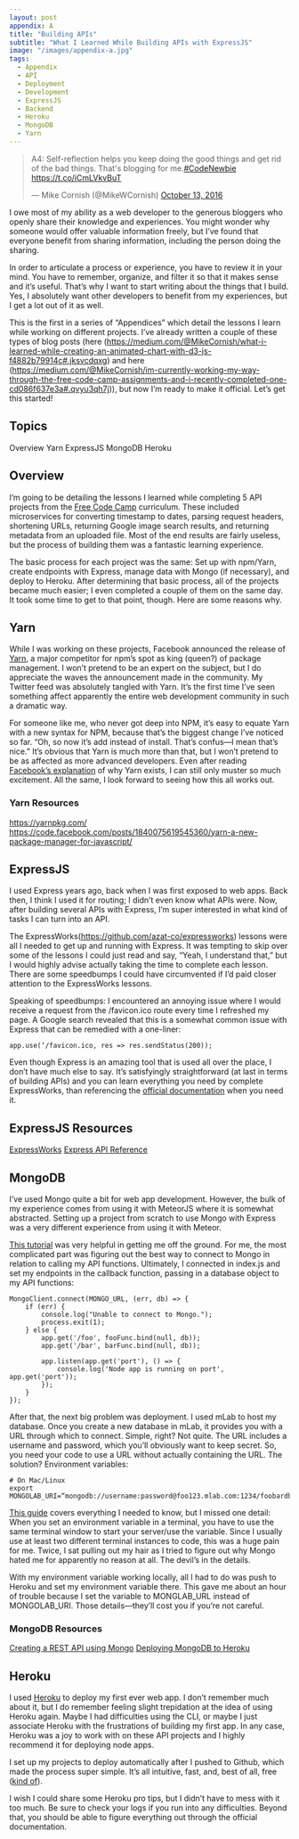 ```yaml
---
layout: post
appendix: A
title: "Building APIs"
subtitle: "What I Learned While Building APIs with ExpressJS"
image: "/images/appendix-a.jpg"
tags:
  - Appendix
  - API
  - Deployment
  - Development
  - ExpressJS
  - Backend
  - Heroku
  - MongoDB
  - Yarn
---
```


<blockquote class="twitter-tweet" data-lang="en"><p lang="en" dir="ltr">A4: Self-reflection helps you keep doing the good things and get rid of the bad things. That&#39;s blogging for me.<a href="https://twitter.com/hashtag/CodeNewbie?src=hash">#CodeNewbie</a> <a href="https://t.co/iCmLVkvBuT">https://t.co/iCmLVkvBuT</a></p>&mdash; Mike Cornish (@MikeWCornish) <a href="https://twitter.com/MikeWCornish/status/786382898807107584">October 13, 2016</a></blockquote>
<script async src="//platform.twitter.com/widgets.js" charset="utf-8"></script>

I owe most of my ability as a web developer to the generous bloggers who openly share their knowledge and experiences. You might wonder why someone would offer valuable information freely, but I’ve found that everyone benefit from sharing information, including the person doing the sharing. 

In order to articulate a process or experience, you have to review it in your mind. You have to remember, organize, and filter it so that it makes sense and it’s useful. That’s why I want to start writing about the things that I build. Yes, I absolutely want other developers to benefit from my experiences, but I get a lot out of it as well.

This is the first in a series of “Appendices” which detail the lessons I learn while working on different projects. I’ve already written a couple of these types of blog posts (here (https://medium.com/@MikeCornish/what-i-learned-while-creating-an-animated-chart-with-d3-js-f4882b79914c#.jksvcdqxg) and here (https://medium.com/@MikeCornish/im-currently-working-my-way-through-the-free-code-camp-assignments-and-i-recently-completed-one-cd086f637e3a#.qvyu3qh7j)), but now I’m ready to make it official. Let’s get this started!


## Topics
Overview
Yarn
ExpressJS
MongoDB
Heroku

## Overview
I’m going to be detailing the lessons I learned while completing 5 API projects from the [Free Code Camp](https://www.freecodecamp.com) curriculum. These included microservices for converting timestamp to dates, parsing request headers, shortening URLs, returning Google image search results, and returning metadata from an uploaded file. Most of the end results are fairly useless, but the process of building them was a fantastic learning experience.

The basic process for each project was the same: Set up with npm/Yarn, create endpoints with Express, manage data with Mongo (if necessary), and deploy to Heroku. After determining that basic process, all of the projects became much easier; I even completed a couple of them on the same day. It took some time to get to that point, though. Here are some reasons why.


## Yarn
While I was working on these projects, Facebook announced the release of [Yarn](https://yarnpkg.com/), a major competitor for npm’s spot as king (queen?) of package management. I won’t pretend to be an expert on the subject, but I do appreciate the waves the announcement made in the community. My Twitter feed was absolutely tangled with Yarn. It’s the first time I’ve seen something affect apparently the entire web development community in such a dramatic way.

For someone like me, who never got deep into NPM, it’s easy to equate Yarn with a new syntax for NPM, because that’s the biggest change I’ve noticed so far. “Oh, so now it’s add instead of install. That’s confus—I mean that’s nice.” It’s obvious that Yarn is much more than that, but I won’t pretend to be as affected as more advanced developers. Even after reading [Facebook’s explanation](https://code.facebook.com/posts/1840075619545360/yarn-a-new-package-manager-for-javascript/) of why Yarn exists, I can still only muster so much excitement. All the same, I look forward to seeing how this all works out.

### Yarn Resources

https://yarnpkg.com/
https://code.facebook.com/posts/1840075619545360/yarn-a-new-package-manager-for-javascript/


## ExpressJS
I used Express years ago, back when I was first exposed to web apps. Back then, I think I used it for routing; I didn’t even know what APIs were. Now, after building several APIs with Express, I’m super interested in what kind of tasks I can turn into an API.

The ExpressWorks(https://github.com/azat-co/expressworks) lessons were all I needed to get up and running with Express. It was tempting to skip over some of the lessons I could just read and say, “Yeah, I understand that,” but I would highly advise actually taking the time to complete each lesson. There are some speedbumps I could have circumvented if I’d paid closer attention to the ExpressWorks lessons.

Speaking of speedbumps: I encountered an annoying issue where I would receive a request from the /favicon.ico route every time I refreshed my page. A Google search revealed that this is a somewhat common issue with Express that can be remedied with a one-liner:

    app.use(‘/favicon.ico, res => res.sendStatus(200));

Even though Express is an amazing tool that is used all over the place, I don’t have much else to say. It’s satisfyingly straightforward (at last in terms of building APIs) and you can learn everything you need by complete ExpressWorks, than referencing the [official documentation](http://expressjs.com/en/api.html) when you need it.

## ExpressJS Resources

[ExpressWorks](https://github.com/azat-co/expressworks)
[Express API Reference](http://expressjs.com/en/api.html)


## MongoDB
I’ve used Mongo quite a bit for web app development. However, the bulk of my experience comes from using it with MeteorJS where it is somewhat abstracted. Setting up a project from scratch to use Mongo with Express was a very different experience from using it with Meteor.

[This tutorial](https://gist.github.com/iksose/9401758) was very helpful in getting me off the ground. For me, the most complicated part was figuring out the best way to connect to Mongo in relation to calling my API functions. Ultimately, I connected in index.js and set my endpoints in the callback function, passing in a database object to my API functions:

    MongoClient.connect(MONGO_URL, (err, db) => {
        if (err) {
            console.log("Unable to connect to Mongo.");
            process.exit(1);
        } else {
            app.get('/foo', fooFunc.bind(null, db));
            app.get('/bar', barFunc.bind(null, db));

            app.listen(app.get('port'), () => {
                console.log('Node app is running on port', app.get('port'));
            });
        }
    });

After that, the next big problem was deployment. I used mLab to host my database. Once you create a new database in mLab, it provides you with a URL through which to connect. Simple, right? Not quite. The URL includes a username and password, which you’ll obviously want to keep secret. So, you need your code to use a URL without actually containing the URL. The solution? Environment variables:

    # On Mac/Linux
    export MONGOLAB_URI=“mongodb://username:password@foo123.mlab.com:1234/foobardb”

[This guide](https://github.com/FreeCodeCamp/FreeCodeCamp/wiki/Using-MongoDB-And-Deploying-To-Heroku) covers everything I needed to know, but I missed one detail: When you set an environment variable in a terminal, you have to use the same terminal window to start your server/use the variable. Since I usually use at least two different terminal instances to code, this was a huge pain for me. Twice, I sat pulling out my hair as I tried to figure out why Mongo hated me for apparently no reason at all. The devil’s in the details.

With my environment variable working locally, all I had to do was push to Heroku and set my environment variable there. This gave me about an hour of trouble because I set the variable to MONGLAB_URL instead of MONGOLAB_URI. Those details—they’ll cost you if you’re not careful.

### MongoDB Resources
[Creating a REST API using Mongo](https://gist.github.com/iksose/9401758)
[Deploying MongoDB to Heroku](https://github.com/FreeCodeCamp/FreeCodeCamp/wiki/Using-MongoDB-And-Deploying-To-Heroku)


## Heroku
I used [Heroku](https://www.heroku.com/) to deploy my first ever web app. I don’t remember much about it, but I do remember feeling slight trepidation at the idea of using Heroku again. Maybe I had difficulties using the CLI, or maybe I just associate Heroku with the frustrations of building my first app. In any case, Heroku was a joy to work with on these API projects and I highly recommend it for deploying node apps.

I set up my projects to deploy automatically after I pushed to Github, which made the process super simple. It’s all intuitive, fast, and, best of all, free ([kind of](https://www.heroku.com/pricing?c=70130000001xDpdAAE&gclid=CjwKEAjw7ZHABRCTr_DV4_ejvgQSJACr-YcwEIGBF2rwo_3KjpWLKVCzBJ7rLak2I9R5U1a1dyrMbBoCaHXw_wcB)).

I wish I could share some Heroku pro tips, but I didn’t have to mess with it too much. Be sure to check your logs if you run into any difficulties. Beyond that, you should be able to figure everything out through the official documentation.
